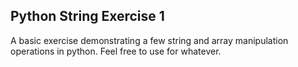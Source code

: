 ## Python String Exercise 1

A basic exercise demonstrating a few string and array manipulation operations in
python. Feel free to use for whatever.